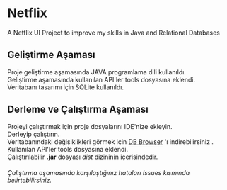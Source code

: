 # Netflix
A Netflix UI Project to improve my skills in Java and Relational Databases

## Geliştirme Aşaması
Proje geliştirme aşamasında JAVA programlama dili kullanıldı.<br>
Geliştirme aşamasında kullanılan API'ler tools dosyasına eklendi.<br>
Veritabanı tasarımı için SQLite kullanıldı.<br>

## Derleme ve Çalıştırma Aşaması
Projeyi çalıştırmak için proje dosyalarını IDE'nize ekleyin.<br>
Derleyip çalıştırın.<br>
Veritabanındaki değişiklikleri görmek için [DB Browser](https://sqlitebrowser.org/) 'ı indirebilirsiniz .<br>
Kullanılan API'ler tools dosyasına eklendi.<br>
Çalıştırılabilir **.jar** dosyası *dist* dizininin içerisindedir.<br>

###### Çalıştırma aşamasında karşılaştığınız hataları Issues kısmında belirtebilirsiniz.
